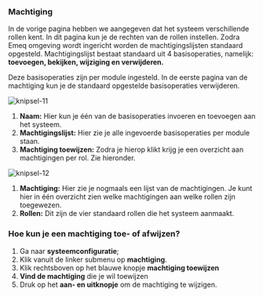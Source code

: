 ### Machtiging 

In de vorige pagina hebben we aangegeven dat het systeem verschillende rollen kent. In dit pagina kun je de rechten van de rollen instellen. Zodra Emeq omgeving wordt ingericht worden de machtigingslijsten standaard opgesteld. Machtigingslijst bestaat standaard uit 4 basisoperaties, namelijk: **toevoegen, bekijken, wijziging en verwijderen.** 

Deze basisoperaties zijn per module ingesteld. In de eerste pagina van de machtiging kun je de standaard opgestelde basisoperaties verwijderen.

![knipsel-11](https://user-images.githubusercontent.com/95087870/147972952-9ed6a00e-f739-435f-be98-dd71f1b95630.PNG)

1. **Naam:** Hier kun je één van de basisoperaties invoeren en toevoegen aan het systeem.
2. **Machtigingslijst:** Hier zie je alle ingevoerde basisoperaties per module staan.
3. **Machtiging toewijzen:** Zodra je hierop klikt krijg je een overzicht aan machtigingen per rol. Zie hieronder.

![knipsel-12](https://user-images.githubusercontent.com/95087870/147974869-822290b8-880e-416e-a7b7-75f9ed0a42d9.PNG)

1. **Machtiging:** Hier zie je nogmaals een lijst van de machtigingen. Je kunt hier in één overzicht zien welke machtigingen aan welke rollen zijn toegewezen. 
2. **Rollen:** Dit zijn de vier standaard rollen die het systeem aanmaakt.
### Hoe kun je een machtiging toe- of afwijzen?
1. Ga naar **systeemconfiguratie**;
2. Klik vanuit de linker submenu op **machtiging**.
3. Klik rechtsboven op het blauwe knopje **machtiging toewijzen**
4. **Vind de machtiging** die je wil toewijzen
5. Druk op het **aan- en uitknopje** om de machtiging te wijzigen.
